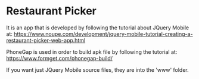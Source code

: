 # Restaurant Picker

It is an app that is developed by following the tutorial about JQuery Mobile at: https://www.noupe.com/development/jquery-mobile-tutorial-creating-a-restaurant-picker-web-app.html

PhoneGap is used in order to build apk file by following the tutorial at: https://www.formget.com/phonegap-build/

If you want just JQuery Mobile source files, they are into the 'www' folder.

